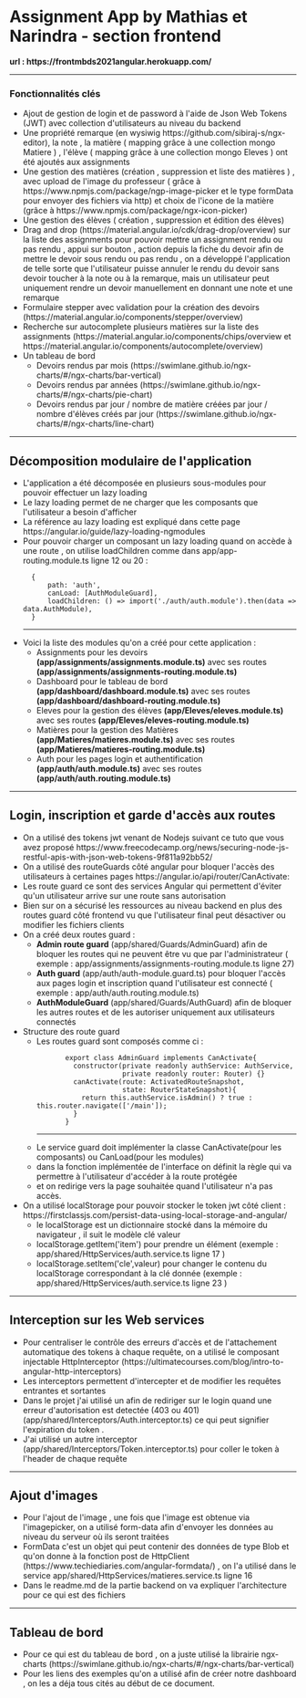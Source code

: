 <h1>Assignment App by Mathias et Narindra - section frontend</h1>
<strong>url : https://frontmbds2021angular.herokuapp.com/</strong>
<hr>
<h3>Fonctionnalités clés</h3>
<ul>
  <li>Ajout de gestion de login et de password à l'aide de Json Web Tokens (JWT) avec collection d'utilisateurs au niveau du backend</li>
  <li>Une propriété remarque (en wysiwig https://github.com/sibiraj-s/ngx-editor), la note , la matière ( mapping grâce à une collection mongo Matiere ) , l'élève ( mapping grâce à une collection mongo Eleves ) ont été ajoutés aux assignments</li>
  <li>Une gestion des matières (création , suppression et liste des matières ) , avec upload de l'image du professeur ( grâce à https://www.npmjs.com/package/ngp-image-picker et le type formData pour envoyer des fichiers via http) et choix de l'icone de la matière (grâce à https://www.npmjs.com/package/ngx-icon-picker)</li>
  <li>Une gestion des élèves ( création , suppression et édition des élèves)</li>
  <li>Drag and drop (https://material.angular.io/cdk/drag-drop/overview) sur la liste des assignments pour pouvoir mettre un assignment rendu ou pas rendu , appui sur bouton , action depuis la fiche du devoir afin de mettre le devoir sous rendu ou pas rendu , on a développé l'application de telle sorte que l'utilisateur puisse annuler le rendu du devoir sans devoir toucher à la note ou à la remarque, mais un utilisateur peut uniquement rendre un devoir manuellement en donnant une note et une remarque </li>
  <li>Formulaire stepper avec validation pour la création des devoirs (https://material.angular.io/components/stepper/overview)</li>
  <li>Recherche sur autocomplete plusieurs matières sur la liste des assignments  (https://material.angular.io/components/chips/overview et https://material.angular.io/components/autocomplete/overview)</li>
  <li>Un tableau de bord
    <ul>
      <li>Devoirs rendus par mois (https://swimlane.github.io/ngx-charts/#/ngx-charts/bar-vertical)</li>
      <li>Devoirs rendus par années (https://swimlane.github.io/ngx-charts/#/ngx-charts/pie-chart)</li>
      <li>Devoirs rendus par jour / nombre de matière créées par jour / nombre d'élèves créés par jour (https://swimlane.github.io/ngx-charts/#/ngx-charts/line-chart)</li>
    </ul>
  </li>
</ul>
<hr>
  <h2>Décomposition modulaire de l'application</h2>
  <ul>
    <li>L'application a été décomposée en plusieurs sous-modules pour pouvoir effectuer un lazy loading</li>
    <li>Le lazy loading permet de ne charger que les composants que l'utilisateur a besoin d'afficher</li>
    <li>La référence au lazy loading est expliqué dans cette page https://angular.io/guide/lazy-loading-ngmodules</li>
    <li>Pour pouvoir charger un composant un lazy loading quand on accède à une route , on utilise loadChildren comme dans app/app-routing.module.ts ligne 12 ou 20 : 
    
      {
          path: 'auth',
          canLoad: [AuthModuleGuard],
          loadChildren: () => import('./auth/auth.module').then(data => data.AuthModule),
      }
<hr>
    <li>Voici la liste des modules qu'on a créé pour cette application : 
      <ul>
        <li>Assignments pour les devoirs <strong>(app/assignments/assignments.module.ts)</strong> avec ses routes <strong>(app/assignments/assignments-routing.module.ts)</strong></li>
        <li>Dashboard pour le tableau de bord <strong>(app/dashboard/dashboard.module.ts)</strong> avec ses routes <strong>(app/dashboard/dashboard-routing.module.ts)</strong></li>
        <li>Eleves pour la gestion des élèves <strong>(app/Eleves/eleves.module.ts)</strong> avec ses routes <strong>(app/Eleves/eleves-routing.module.ts)</strong></li>
        <li>Matières pour la gestion des Matières <strong>(app/Matieres/matieres.module.ts)</strong> avec ses routes <strong>(app/Matieres/matieres-routing.module.ts)</strong></li>
        <li>Auth pour les pages login et authentification <strong>(app/auth/auth.module.ts)</strong> avec ses routes <strong>(app/auth/auth.routing.module.ts)</strong></li>
      </ul>
    </li>
  </ul>
<hr>
<h2>Login, inscription et garde d'accès aux routes</h2>
<ul>
  <li>On a utilisé des tokens jwt venant de Nodejs suivant ce tuto que vous avez proposé https://www.freecodecamp.org/news/securing-node-js-restful-apis-with-json-web-tokens-9f811a92bb52/</li>
  <li>On a utilisé des routeGuards côté angular pour bloquer l'accès des utilisateurs à certaines pages https://angular.io/api/router/CanActivate:
      <li>Les route guard ce sont des services Angular qui permettent d'éviter qu'un utilisateur arrive sur une route sans autorisation</li>
      <li>Bien sur on a sécurisé les ressources au niveau backend en plus des routes guard côté frontend vu que l'utilisateur final peut désactiver ou modifier les fichiers clients</li>
      <li>On a créé deux routes guard :
        <ul>
          <li><strong>Admin route guard</strong> (app/shared/Guards/AdminGuard) afin de bloquer les routes qui ne peuvent être vu que par l'administrateur ( exemple : app/assignments/assignments-routing.module.ts ligne 27)</li>
          <li><strong>Auth guard</strong> (app/auth/auth-module.guard.ts) pour bloquer l'accès aux pages login et inscription quand l'utilisateur est connecté ( exemple : app/auth/auth.routing.module.ts)</li>
          <li><strong>AuthModuleGuard</strong> (app/shared/Guards/AuthGuard) afin de bloquer les autres routes et de les autoriser uniquement aux utilisateurs connectés </li>
        </ul>
      </li>
      <li>Structure des route guard 
        <ul>
          <li>Les routes guard sont composés comme ci : </li>
          
           export class AdminGuard implements CanActivate{
             constructor(private readonly authService: AuthService,
                         private readonly router: Router) {}
             canActivate(route: ActivatedRouteSnapshot,
                         state: RouterStateSnapshot){
               return this.authService.isAdmin() ? true :  this.router.navigate(['/main']);
             }
           }
<hr>
            <li>Le service guard doit implémenter la classe CanActivate(pour les composants) ou CanLoad(pour les modules) </li>
            <li>dans la fonction implémentée de l'interface on définit la règle qui va permettre à l'utilisateur d'accéder à la route protégée</li>
            <li>et on redirige vers la page souhaitée quand l'utilisateur n'a pas accès.</li>
        </ul>  
      </li>
      <li>On a utilisé localStorage pour pouvoir stocker le token jwt côté client : https://firstclassjs.com/persist-data-using-local-storage-and-angular/ 
        <ul>
          <li>le localStorage est un dictionnaire stocké dans la mémoire du navigateur , il suit le modèle clé valeur</li>
          <li>localStorage.getItem('item') pour prendre un élément (exemple : app/shared/HttpServices/auth.service.ts ligne 17 ) </li>
          <li>localStorage.setItem('cle',valeur) pour changer le contenu du localStorage correspondant à la clé donnée (exemple : app/shared/HttpServices/auth.service.ts ligne 23 )</li>
        </ul>
      </li>
</ul>
<hr>
<h2>Interception sur les Web services</h2>
<ul>
  <li>Pour centraliser le contrôle des erreurs d'accès et de l'attachement automatique des tokens à chaque requête, on a utilisé le composant injectable HttpInterceptor (https://ultimatecourses.com/blog/intro-to-angular-http-interceptors)</li>
  <li>Les interceptors permettent d'intercepter et de modifier les requêtes entrantes et sortantes</li>
  <li>Dans le projet j'ai utilisé un afin de rediriger sur le login quand une erreur d'autorisation est detectée (403 ou 401) (app/shared/Interceptors/Auth.interceptor.ts) ce qui peut signifier l'expiration du token . </li>
  <li>J'ai utilisé un autre interceptor (app/shared/Interceptors/Token.interceptor.ts) pour coller le token à l'header de chaque requête</li>
</ul>
<hr>
<h2>Ajout d'images</h2>
<ul>
  <li>Pour l'ajout de l'image , une fois que l'image est obtenue via l'imagepicker, on a utilisé form-data afin d'envoyer les données au niveau du serveur où ils seront traitées</li>
  <li>FormData c'est un objet qui peut contenir des données de type Blob et qu'on donne à la fonction post de HttpClient (https://www.techiediaries.com/angular-formdata/) , on l'a utilisé dans le service app/shared/HttpServices/matieres.service.ts ligne 16</li>
  <li>Dans le readme.md de la partie backend  on va expliquer l'architecture pour ce qui est des fichiers</li>
</ul>
<hr>
<h2>Tableau de bord</h2>
<ul>
  <li>Pour ce qui est du tableau de bord , on a juste utilisé la librairie ngx-charts (https://swimlane.github.io/ngx-charts/#/ngx-charts/bar-vertical)</li>
  <li>Pour les liens des exemples qu'on a utilisé afin de créer notre dashboard , on les a déja tous cités au début de ce document.</li>
</ul>
